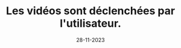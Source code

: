 ---
N: '119'
Rubrique: Images et médias
title: Les vidéos sont déclenchées par l'utilisateur.
detail: Les vidéos sont déclenchées par l'utilisateur.
categories: [" Images et médias"]
agrege: O4119-E030
opquast: '4119'
indiceebook: '30'
description: "Règle n° 030"
weight:  030
actif: '1'
layout: data
date: 28-11-2023
---